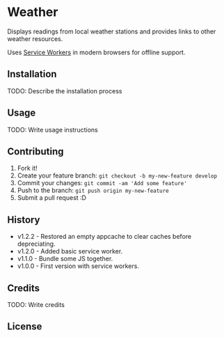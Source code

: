 # Weather

Displays readings from local weather stations and provides links to other weather resources.

Uses [Service Workers](https://developers.google.com/web/fundamentals/getting-started/primers/service-workers) in modern browsers for offline support.

## Installation

TODO: Describe the installation process

## Usage

TODO: Write usage instructions

## Contributing

1. Fork it!
2. Create your feature branch: `git checkout -b my-new-feature develop`
3. Commit your changes: `git commit -am 'Add some feature'`
4. Push to the branch: `git push origin my-new-feature`
5. Submit a pull request :D

## History

* v1.2.2 - Restored an empty appcache to clear caches before depreciating.
* v1.2.0 - Added basic service worker.
* v1.1.0 - Bundle some JS together.
* v1.0.0 - First version with service workers.

## Credits

TODO: Write credits

## License
